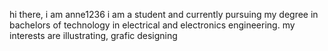 hi there, i am anne1236
i am a student and currently pursuing my degree in bachelors of technology in electrical and electronics engineering.
my interests are illustrating, grafic designing 
